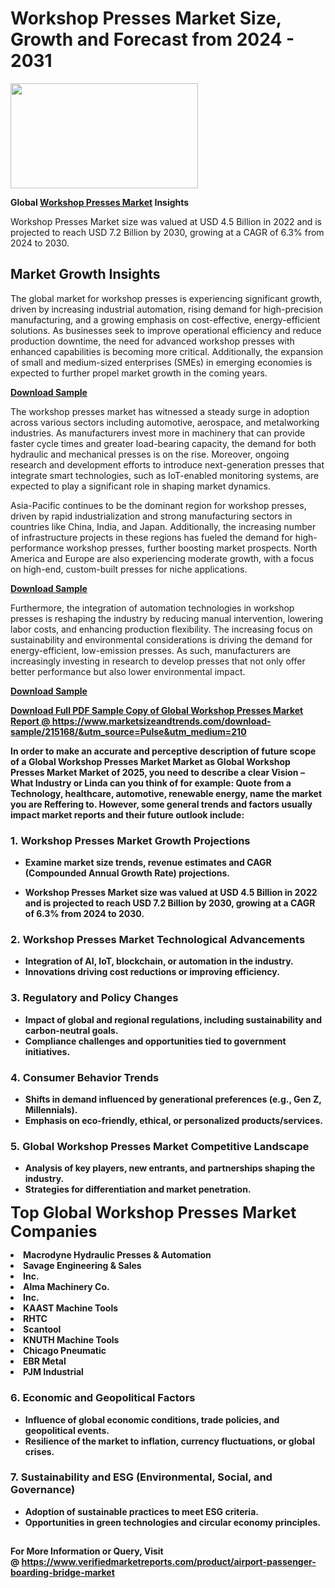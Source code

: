<H1>Workshop Presses Market Size, Growth and Forecast from 2024 - 2031</H1><img class="aligncenter size-medium wp-image-584254" src="https://thirdeyenews.in/wp-content/uploads/2024/09/Global-Market-Research-300x168.jpeg" alt="" width="300" height="168" /><p><strong>Global&nbsp;<a href="https://www.marketsizeandtrends.com/download-sample/215168/&amp;utm_source=Pulse&amp;utm_medium=210">Workshop Presses Market</a> Insights</strong></p><p>Workshop Presses Market size was valued at USD 4.5 Billion in 2022 and is projected to reach USD 7.2 Billion by 2030, growing at a CAGR of 6.3% from 2024 to 2030.</p><p><!DOCTYPE html> <html lang="en"> <head> <meta charset="UTF-8"> <meta name="viewport" content="width=device-width, initial-scale=1.0"> <title>Market Growth Insights - Workshop Presses</title> </head> <body> <h2>Market Growth Insights</h2> <p>The global market for workshop presses is experiencing significant growth, driven by increasing industrial automation, rising demand for high-precision manufacturing, and a growing emphasis on cost-effective, energy-efficient solutions. As businesses seek to improve operational efficiency and reduce production downtime, the need for advanced workshop presses with enhanced capabilities is becoming more critical. Additionally, the expansion of small and medium-sized enterprises (SMEs) in emerging economies is expected to further propel market growth in the coming years.</p> <p><strong><a href="#sampleDownload">Download Sample</a></strong></p> <p>The workshop presses market has witnessed a steady surge in adoption across various sectors including automotive, aerospace, and metalworking industries. As manufacturers invest more in machinery that can provide faster cycle times and greater load-bearing capacity, the demand for both hydraulic and mechanical presses is on the rise. Moreover, ongoing research and development efforts to introduce next-generation presses that integrate smart technologies, such as IoT-enabled monitoring systems, are expected to play a significant role in shaping market dynamics.</p> <p>Asia-Pacific continues to be the dominant region for workshop presses, driven by rapid industrialization and strong manufacturing sectors in countries like China, India, and Japan. Additionally, the increasing number of infrastructure projects in these regions has fueled the demand for high-performance workshop presses, further boosting market prospects. North America and Europe are also experiencing moderate growth, with a focus on high-end, custom-built presses for niche applications.</p> <p><strong><a href="#sampleDownload">Download Sample</a></strong></p> <p>Furthermore, the integration of automation technologies in workshop presses is reshaping the industry by reducing manual intervention, lowering labor costs, and enhancing production flexibility. The increasing focus on sustainability and environmental considerations is driving the demand for energy-efficient, low-emission presses. As such, manufacturers are increasingly investing in research to develop presses that not only offer better performance but also lower environmental impact.</p> <p><strong><a href="#sampleDownload">Download Sample</a></strong></p> <p><strong><a href="#getMore"></p><p><span class=""><strong>Download Full PDF Sample Copy of Global Workshop Presses Market Report</strong> @ <a href="https://www.marketsizeandtrends.com/download-sample/215168/&amp;utm_source=Pulse&amp;utm_medium=210" target="_blank">https://www.marketsizeandtrends.com/download-sample/215168/&amp;utm_source=Pulse&amp;utm_medium=210</a></span></p><p>In order to make an accurate and perceptive description of future scope of a Global&nbsp;Workshop Presses Market Market as Global&nbsp;Workshop Presses Market Market of 2025, you need to describe a clear Vision &ndash; What Industry or Linda can you think of for example: Quote from a Technology, healthcare, automotive, renewable energy, name the market you are Reffering to. However, some general trends and factors usually impact market reports and their future outlook include:</p><h3>1.&nbsp;<strong>Workshop Presses Market Growth Projections</strong></h3><ul><li>Examine market size trends, revenue estimates and CAGR (Compounded Annual Growth Rate) projections.</li><li><p>Workshop Presses Market size was valued at USD 4.5 Billion in 2022 and is projected to reach USD 7.2 Billion by 2030, growing at a CAGR of 6.3% from 2024 to 2030.</p></li></ul><h3>2.&nbsp;<strong>Workshop Presses Market Technological Advancements</strong></h3><ul><li>Integration of AI, IoT, blockchain, or automation in the industry.</li><li>Innovations driving cost reductions or improving efficiency.</li></ul><h3>3.&nbsp;<strong>Regulatory and Policy Changes</strong></h3><ul><li>Impact of global and regional regulations, including sustainability and carbon-neutral goals.</li><li>Compliance challenges and opportunities tied to government initiatives.</li></ul><h3>4.&nbsp;<strong>Consumer Behavior Trends</strong></h3><ul><li>Shifts in demand influenced by generational preferences (e.g., Gen Z, Millennials).</li><li>Emphasis on eco-friendly, ethical, or personalized products/services.</li></ul><h3>5.&nbsp;<strong>Global Workshop Presses Market Competitive Landscape</strong></h3><ul><li>Analysis of key players, new entrants, and partnerships shaping the industry.</li><li>Strategies for differentiation and market penetration.</li></ul><p data-pm-slice="1 1 []"><span style="color: inherit; font-family: inherit; font-size: 25px;">Top Global Workshop Presses Market Companies</span></p><div class="" data-test-id=""><p><li>Macrodyne Hydraulic Presses & Automation</li><li> Savage Engineering & Sales</li><li> Inc.</li><li> Alma Machinery Co.</li><li> Inc.</li><li> KAAST Machine Tools</li><li> RHTC</li><li> Scantool</li><li> KNUTH Machine Tools</li><li> Chicago Pneumatic</li><li> EBR Metal</li><li> PJM Industrial</li></p></div><h3>6.&nbsp;<strong>Economic and Geopolitical Factors</strong></h3><ul><li>Influence of global economic conditions, trade policies, and geopolitical events.</li><li>Resilience of the market to inflation, currency fluctuations, or global crises.</li></ul><h3>7.&nbsp;<strong>Sustainability and ESG (Environmental, Social, and Governance)</strong></h3><ul><li>Adoption of sustainable practices to meet ESG criteria.</li><li>Opportunities in green technologies and circular economy principles.</li></ul><h2><strong style="font-size: 14px;">For More Information or Query, Visit @&nbsp;</strong><a style="background-color: #ffffff; font-size: 14px;" href="https://www.marketsizeandtrends.com/report/workshop-presses-market/" target="_blank">https://www.verifiedmarketreports.com/product/airport-passenger-boarding-bridge-market</a></h2>
